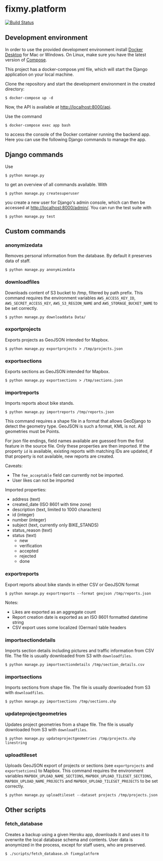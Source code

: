 # fixmy.platform

[![Build Status](https://semaphoreci.com/api/v1/hekele/fixmy-platform/branches/master/badge.svg)](https://semaphoreci.com/hekele/fixmy-platform)

## Development environment

In order to use the provided development environment install [Docker Desktop](https://www.docker.com/products/docker-desktop) for Mac or Windows. On Linux, make sure you have the latest version of [Compose](https://docs.docker.com/compose/install/).

This project has a docker-compose.yml file, which will start the Django application on your local machine.

Clone the repository and start the development environment in the created directory:

    $ docker-compose up -d

Now, the API is available at [http://localhost:8000/api](http://localhost:8000/api).

Use the command

    $ docker-compose exec app bash

to access the console of the Docker container running the backend app. Here you can use the following Django commands to manage the app.

## Django commands

Use

    $ python manage.py

to get an overview of all commands available. With

    $ python manage.py createsuperuser

you create a new user for Django's admin console, which can then be accessed at [http://localhost:8000/admin/](http://localhost:8000/admin/). You can run
the test suite with

    $ python manage.py test

## Custom commands

### anonymizedata

Removes personal information from the database. By default it preserves data of staff.

    $ python manage.py anonymizedata

### downloadfiles

Downloads content of S3 bucket to /tmp, filtered by path prefix. This command requires the environment variables `AWS_ACCESS_KEY_ID`, `AWS_SECRET_ACCESS_KEY`, `AWS_S3_REGION_NAME` and `AWS_STORAGE_BUCKET_NAME` to be set correctly.

    $ python manage.py downloaddata Data/

### exportprojects

Exports projects as GeoJSON intended for Mapbox.

    $ python manage.py exportprojects > /tmp/projects.json

### exportsections

Exports sections as GeoJSON intended for Mapbox.

    $ python manage.py exportsections > /tmp/sections.json

### importreports

Imports reports about bike stands.

    $ python manage.py importreports /tmp/reports.json

This command requires a shape file in a format that allows GeoDjango to detect
the geometry type. GeoJSON is such a format, KML is not. All geometries must be Points.

For json file endings, field names available are guessed from the first feature
in the source file. Only these properties are then imported. If the property `id`
is available, existing reports with matching IDs are updated, if that property
is not available, new reports are created.

Caveats:

- The `fee_acceptable` field can currently not be imported.
- User likes can not be imported

Imported properties:

- address (text)
- created_date (ISO 8601 with time zone)
- description (text, limited to 1000 characters)
- id (integer)
- number (integer)
- subject (text, currently only BIKE_STANDS)
- status_reason (text)
- status (text)
  - new
  - verification
  - accepted
  - rejected
  - done

### exportreports

Export reports about bike stands in either CSV or GeoJSON format

    $ python manage.py exportreports --format geojson /tmp/reports.json

Notes:

- Likes are exported as an aggregate count
- Report creation date is exported as an ISO 8601 formatted datetime string
- CSV export uses some localized (German) table headers

### importsectiondetails

Imports section details including pictures and traffic information from CSV file. The file is usually downloaded from S3 with `downloadfiles`.

    $ python manage.py importsectiondetails /tmp/section_details.csv

### importsections

Imports sections from shape file. The file is usually downloaded from S3 with `downloadfiles`.

    $ python manage.py importsections /tmp/sections.shp

### updateprojectgeometries

Updates project geometries from a shape file. The file is usually downloaded from S3 with `downloadfiles`.

    $ python manage.py updateprojectgeometries /tmp/projects.shp linestring

### uploadtileset

Uploads GeoJSON export of projects or sections (see `exportprojects` and `exportsetcions`) to Mapbox. This command requires the environment variables `MAPBOX_UPLOAD_NAME_SECTIONS`, `MAPBOX_UPLOAD_TILESET_SECTIONS`, `MAPBOX_UPLOAD_NAME_PROJECTS` and `MAPBOX_UPLOAD_TILESET_PROJECTS` to be set correctly.

    $ python manage.py uploadtileset --dataset projects /tmp/projects.json

## Other scripts

### fetch_database

Creates a backup using a given Heroku app, downloads it and uses it to overwrite the local database schema and contents. User data is anonymized in the process, except for staff users, who are preserved.

    $ ./scripts/fetch_database.sh fixmyplatform

